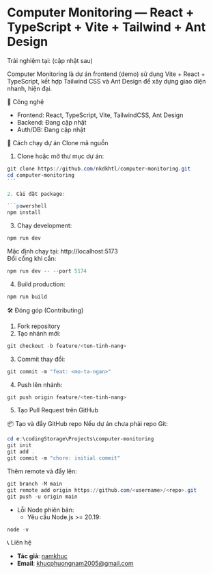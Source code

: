 # Computer Monitoring — React + TypeScript + Vite + Tailwind + Ant Design

Trải nghiệm tại: (cập nhật sau)

Computer Monitoring là dự án frontend (demo) sử dụng Vite + React + TypeScript, kết hợp Tailwind CSS và Ant Design để xây dựng giao diện nhanh, hiện đại.

🧰 Công nghệ

- Frontend: React, TypeScript, Vite, TailwindCSS, Ant Design
- Backend: Đang cập nhật
- Auth/DB: Đang cập nhật

🚀 Cách chạy dự án
Clone mã nguồn

1. Clone hoặc mở thư mục dự án:

````powershell
git clone https://github.com/nkdkhtl/computer-monitoring.git
cd computer-monitoring
```

2. Cài đặt package:

```powershell
npm install
````

3. Chạy development:

```powershell
npm run dev
```

Mặc định chạy tại: http://localhost:5173  
Đổi cổng khi cần:

```powershell
npm run dev -- --port 5174
```

4. Build production:

```powershell
npm run build
```

🛠️ Đóng góp (Contributing)

1. Fork repository
2. Tạo nhánh mới:

```powershell
git checkout -b feature/<ten-tinh-nang>
```

3. Commit thay đổi:

```powershell
git commit -m "feat: <mo-ta-ngan>"
```

4. Push lên nhánh:

```powershell
git push origin feature/<ten-tinh-nang>
```

5. Tạo Pull Request trên GitHub

📦 Tạo và đẩy GitHub repo
Nếu dự án chưa phải repo Git:

```powershell
cd e:\codingStorage\Projects\computer-monitoring
git init
git add .
git commit -m "chore: initial commit"
```

Thêm remote và đẩy lên:

```powershell
git branch -M main
git remote add origin https://github.com/<username>/<repo>.git
git push -u origin main
```

- Lỗi Node phiên bản:
  - Yêu cầu Node.js >= 20.19:

```powershell
node -v
```

📞 Liên hệ

- **Tác giả**: [namkhuc](https://github.com/nkdkhtl)
- **Email**: khucphuongnam2005@gmail.com
